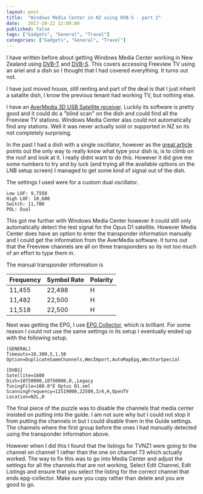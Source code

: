 ```yaml
---
layout: post
title:  "Windows Media Center in NZ using DVB-S - part 2"
date:   2017-10-22 12:00:00
published: false
tags: ["Gadgets", "General", "Travel"]
categories: ["Gadgets", "General", "Travel"]
---
```


I have written before about getting Windows Media Center working in New Zealand using [DVB-T][dvbt-url] and [DVB-S][dvbs-url]. This covers accessing Freeview TV using an ariel and a dish so I thought that I had covered everything. It turns out not.

I have just moved house, still renting and part of the deal is that I just inherit a satalite dish, I know the previous tenant had working TV, but nothing else.

I have an [AverMedia 3D USB Satellite receiver][avermedia-url]. 
Luckily its software is pretty good and it could do a "blind scan" on the dish and could find all the Freeview TV stations. Windows Media Center alas could not automatically find any stations. Well it was never actually sold or supported in NZ so its not completely surprising.

In the past I had a dish with a single oscillator, however as the [great article][lnb-url] points out the only way to really know what type your dish is, is to climb on the roof and look at it. I really didnt want to do this. However it did give me some numbers to try and by luck (and trying all the available options on the LNB setup screen) I managed to get some kind of signal out of the dish. 

The settings I used were for a custom dual oscillator.

```
Low LOF: 9,7550
High LOF: 10,600
Switch: 11,700
POL: Dual
```
This got me further with Windows Media Center however it could still only automatically detect the test signal for the Opus D1 satellite. However Media Center does have an option to enter the transponder information manually and I could get the information from the AverMedia software. It turns out that the Freeview channels are all on three transponders so its not too much of an effort to type them in.

The manual transponder information is

| Frequency    | Symbol Rate       | Polarity |
|:-------------|:------------------|:---------|
| 11,455       | 22,498            | H        |
| 11,482       | 22,500            | H        |
| 11,518       | 22,500            | H        |

Next was getting the EPG, I use [EPG Collector][epgcollector-url], which is brilliant. For some reason I could not use the same settings in its setup I eventually ended up with the following setup.

```
[GENERAL]
Timeouts=10,300,5,1,50
Option=DuplicateSameChannels,WmcImport,AutoMapEpg,WmcStarSpecial

[DVBS]
Satellite=1600
Dish=10750000,10750000,0,,Legacy
TuningFile=160.0°E Optus D1.xml
ScanningFrequency=12519000,22500,3/4,H,OpenTV
Location=NZL,0
```

The final piece of the puzzle was to disable the channels that media center insisted on putting into the guide. I am not sure why but I could not stop it from putting the channels in but I could disable them in the Guide settings. The channels where the first group before the ones I had manually detected using the transponder information above.

However when I did this I found that the listings for TVNZ1 were going to the channel on channel 1 rather than the one on channel 73 which actually worked. The way to fix this was to go into Media Center and adjust the settings for all the channels that are not working, Select Edit Channel, Edit Listings and ensure that you select the listing for the correct channel that ends epg-collector. Make sure you copy rather than delete and you are good to go.

[avermedia-url]: http://avermedia.com.tw/avertv/Upload/ProductImages/R889_Datasheet_EN_20121024.pdf
[epgcollector-url]: https://sourceforge.net/projects/epgcollector/
[lnb-url]:	    http://www.legiontv.co.nz/archives/122
[dvbt-url]:     /blog/2013/01/19/windows-media-center-in-new-zealand
[dvbs-url]:     /blog/2013/03/23/windows-media-center-in-nz-using-dvb-s


